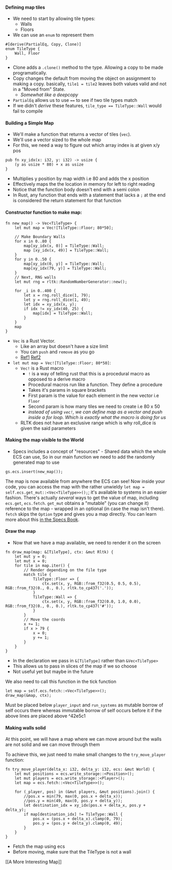 #### Defining map tiles
- We need to start by allowing tile types:
	- Walls
	- Floors
- We can use an `enum` to represent them
```
#[derive(PartialEq, Copy, Clone)]
enum TileType {
	Wall, Floor
}
```
- Clone adds a `.clone()` method to the type. Allowing a copy to be made programatically.
- Copy changes the default from moving the object on assignment to making a copy. basically, `tile1 = tile2` leaves both values valid and not in a "Moved from" State.
	- *Somewhat like a deepcopy*
- `PartialEq` allows us to use `==` to see if two tile types match
- If we didn't *derive* these features, `tile_type == TileType::Wall` would fail to compile

#### Building a Simple Map
- We'll make a function that returns a vector of tiles (`vec`).   
- We'll use a vector sized to the whole map
- For this, we need a way to figure out which array index is at given x/y pos
```
pub fn xy_idx(x: i32, y: i32) -> usize {
	(y as usize * 80) + x as usize
}
```
- Multiplies y position by map width i.e 80 and adds the x position
- Effectively maps the the location in memory for left to right reading
- Notice that the function body doesn't end with a semi colon
- In Rust, any function that ends with a statement that lacks a `;` at the end is considered the return statement for that function

#### Constructor function to make  map:
```
fn new_map() -> Vec<TileType> {
	let mut map = Vec![TileType::Floor; 80*50];

	// Make Boundary Walls
	for x in 0..80 {
		map[xy_idx(x, 0)] = TileType::Wall;
		map [xy_idx(x, 49)] = TileType::Wall;
	}
	for y in 0..50 {
		map[xy_idx(0, y)] = TileType::Wall;
		map[xy_idx(79, y)] = TileType::Wall;
	}
	// Next, RNG walls
	let mut rng = rltk::RandomNumberGenerator::new();

	for _i in 0..400 {
		let x = rng.roll_dice(1, 79);
		let y = rng.roll_dice(1, 49);
		let idx = xy_idx(x, y);
		if idx != xy_idx(40, 25) {
			map[idx] = TileType::Wall;
		}
	}
	map
}
```
- `Vec` is a Rust Vector.
	- Like an array but doesn't have a size limit
	- You can `push` and `remove` as you go
	- [Ref1](https://doc.rust-lang.org/rust-by-example/primitives/array.html) [Ref2](https://doc.rust-lang.org/rust-by-example/std/vec.html)
- `let mut map = Vec![TileType::Floor; 80*50]`:
	- `Vec!` is a Rust macro
		- `!` is a way of telling rust that this is a procedural macro as opposed to a derive macro
		- Procedural macros run like a function. They define a procedure
		- Takes it's params in square brackets
		- First param is the value for each element in the new vector i.e `Floor`
		- Second param is how many tiles we need to create i.e 80 x 50
		- *instead of using `vec!`, we can define map as a vector and push inside a for loop. Which is exactly what the macro is doing for us*
	- RLTK does not have an exclusive range which is why roll_dice is given the said parameters

#### Making the map visible to the World
- Specs includes a concept of "resources" - Shared data which the whole ECS can use, So in our main function we need to add the randomly generated map to use
```
gs.ecs.insert(new_map());
```

The map is now available from anywhere the ECS can see! Now inside your code, you can access the map with the rather unwieldy `let map = self.ecs.get_mut::<Vec<TileType>>();`; it's available to systems in an easier fashion. There's actually _several_ ways to get the value of map, including `ecs.get`, `ecs.fetch`. `get_mut` obtains a "mutable" (you can change it) reference to the map - wrapped in an optional (in case the map isn't there). `fetch` skips the `Option` type and gives you a map directly. You can learn more about this [in the Specs Book](https://specs.amethyst.rs/docs/tutorials/04_resources.html).

#### Draw the map
- Now that we have a map available, we need to render it on the screen
```
fn draw_map(map: &[TileType], ctx: &mut Rltk) {
	let mut y = 0;
	let mut x = 0;
	for tile in map.iter() {
		// Render depending on the file type
		match tile {
			TileType::Floor => {
				ctx.set(x, y, RGB::from_f32(0.5, 0.5, 0.5), RGB::from_f32(0., 0., 0.), rltk.to_cp437('.'));
			}
			TileType::Wall => {
				ctx.set(x, y, RGB::from_f32(0.0, 1.0, 0.0), RGB::from_f32(0., 0., 0.), rltk.to_cp437('#'));
			}
		}
		// Move the coords
		x += 1;
		if x > 79 {
			x = 0;
			y += 1;
		}
	}
}
```
- In the declaration we pass in `&[TileType]` rather than `&Vec<TileType>`
- This allows us to pass in slices of the map if we so choose
- Not useful yet but maybe in the future

We also need to call this function in the tick function
```
let map = self.ecs.fetch::<Vec<TileType>>();
draw_map(&map, ctx);
```
Must be placed below `player_input` and `run_systems` as mutable borrow of self occurs there whereas immutable borrow of self occurs before it if the above lines are placed above ^42e5c1
#### Making walls solid
At this point, we will have a map where we can move around but the walls are not solid and we can move through them

To achieve this, we just need to make small changes to the `try_move_player` function:
```
fn try_move_player(delta_x: i32, delta_y: i32, ecs: &mut World) {
    let mut positions = ecs.write_storage::<Position>();
    let mut players = ecs.write_storage::<Player>();
    let map = ecs.fetch::<Vec<TileType>>();

    for (_player, pos) in (&mut players, &mut positions).join() {
        //pos.x = min(79, max(0, pos.x + delta_x));
        //pos.y = min(49, max(0, pos.y + delta_y));
        let destination_idx = xy_idx(pos.x + delta_x, pos.y + delta_y);
        if map[destination_idx] != TileType::Wall {
            pos.x = (pos.x + delta_x).clamp(0, 79);
            pos.y = (pos.y + delta_y).clamp(0, 49);
        }
    }
}

```
- Fetch the map using ecs
- Before moving, make sure that the TileType is not a wall

[[A More Interesting Map]]
